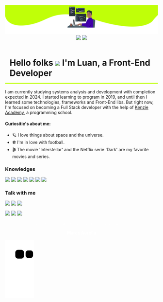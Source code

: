<img src="./imgs/banner-github.png">

<div align="center">
<img height="150" src="https://github-readme-stats.vercel.app/api?username=LuanFlorencioo&hide=contribs&count_private=true&show_icons=true&bg_color=0,4100ab,000&title_color=c0ff09&text_color=c0ff09&icon_color=fff&border_color=c8ff09" />
<img height="150" src="https://github-readme-stats.vercel.app/api/top-langs/?username=LuanFlorencioo&bg_color=0,000,4100ab&title_color=c0ff09&text_color=c0ff09&icon_color=fff&border_color=c0ff09&layout=compact" /> 
</div>

<h1 style="border-bottom: 3px solid #c0ff09 ; padding: 15px; font-weight: 700;">Hello folks <img width="25" src="https://64.media.tumblr.com/a77fe63f35eafbe14be38765babf1cb2/ec4eb63d77592970-8f/s1280x1920/cb3343c17d8b4e6010ca747520d078d3dba9ac25.gifv" /> I'm Luan, a Front-End Developer</h1>

I am currently studying systems analysis and development with completion expected in 2024. I started learning to program in 2019, and until then I learned some technologies, frameworks and Front-End libs. But right now, I'm focused on becoming a Full Stack developer with the help of [Kenzie Academy](https://kenzie.com.br/), a programming school.

<h4>Curiositie's about me:</h4>

- 🪐 I love things about space and the universe.
- ⚽ I'm in love with football.
- 🎬 The movie 'Interstellar' and the Netflix serie 'Dark' are my favorite movies and series.


<div>
<h3>Knowledges</h3>

<img src="https://img.shields.io/badge/JavaScript-f7df1e?style=for-the-badge&logo=javascript&logoColor=000" target="_blank">
<img src="https://img.shields.io/badge/TypeScript-007ACC?style=for-the-badge&logo=typescript&logoColor=fff" target="_blank">
<img src="https://img.shields.io/badge/SASS-555?style=for-the-badge&logo=sass&logoColor=" target="_blank">
<img src="https://img.shields.io/badge/React-20232A?style=for-the-badge&logo=react&logoColor=61DAFB" target="_blank">

<img src="https://img.shields.io/badge/styled--components-DB7093?style=for-the-badge&logo=styled-components&logoColor=fff" target="_blank">
<img src="https://img.shields.io/badge/git-330000?style=for-the-badge&logo=git&logoColor=" target="_blank">
<img src="https://img.shields.io/badge/windows-eee?style=for-the-badge&logo=windows&logoColor=1525fe" target="_blank">
</div>

<div>
<h3>Talk with me</h3>

<a href="tel:+5521964216903"><img src="https://img.shields.io/badge/whatsapp-4c0?style=for-the-badge&logo=whatsapp&logoColor=fff" target="_blank"></a>
<a href="https://www.linkedin.com/in/luan-florencio-332ab322b/"><img src="https://img.shields.io/badge/linkedin-23a?style=for-the-badge&logo=linkedin&logoColor=" target="_blank"></a>
<a href="https://www.linkedin.com/in/luan-florencio-332ab322b/"><img src="https://img.shields.io/badge/gmail-fdd?style=for-the-badge&logo=gmail&logoColor=" target="_blank"></a>

<a href="https://join.slack.com/t/luanflorenciocontato/shared_invite/zt-1csxrxn7o-3S8seSP8W4~GJZUBGSaE0Q"><img src="https://img.shields.io/badge/slack-000?style=for-the-badge&logo=slack&logoColor=f33" target="_blank"></a>
<a href="https://instagram.com/luanflorencioo"><img src="https://img.shields.io/badge/instagram-a3b?style=for-the-badge&logo=instagram&logoColor=" target="_blank"></a>
<a href="https://discord.gg/8fxVFaMD"><img src="https://img.shields.io/badge/discord-222?style=for-the-badge&logo=discord&logoColor=" target="_blank"></a>
</div>

<p align="center" style="color: #fff; font-weight: 100"><q>Perform every act of your life as if it were your last.</q></p>
<p align="center" style="color: #fff; font-weight: 700">Marco Aurelio</p>

<img align="center" src="https://github.com/LuanFlorencioo/LuanFlorencioo/blob/output/github-contribution-grid-snake.svg" />